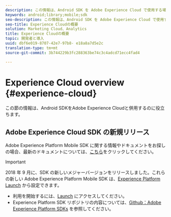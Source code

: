 ```yaml
---
description: この情報は、Android SDK を Adobe Experience Cloud で使用する場合に役立ちます。
keywords: android;library;mobile;sdk
seo-description: この情報は、Android SDK を Adobe Experience Cloud で使用する場合に役立ちます。
seo-title: Experience Cloudの概要
solution: Marketing Cloud、Analytics
title: Experience Cloudの概要
topic: 開発者と導入
uuid: dbf6e019-8707-42e7-97b8- e18a8a7d5e2c
translation-type: tm+mt
source-git-commit: 3b744229b3fc288363be74c3c4adcd71ecc4fad4

---
```



# Experience Cloud overview {#experience-cloud}

この節の情報は、Android SDKをAdobe Experience Cloudと併用するのに役立ちます。

## Adobe Experience Cloud SDK の新規リリース

Adobe Experience Platform Mobile SDK に関する情報やドキュメントをお探しの場合、最新のドキュメントについては、[こちら](https://aep-sdks.gitbook.io/docs/)をクリックしてください。

>[!IMPORTANT]
>
>2018 年 9 月に、SDK の新しいメジャーバージョンをリリースしました。これらの新しい Adobe Experience Platform Mobile SDK は、[Experience Platform Launch](https://www.adobe.com/experience-platform/launch.html) から設定できます。

* 利用を開始するには、[Launch](https://launch.adobe.com/) にアクセスしてください。
* Experience Platform SDK リポジトリの内容については、[Github：Adobe Experience Platform SDKs](https://github.com/Adobe-Marketing-Cloud/acp-sdks) を参照してください。
